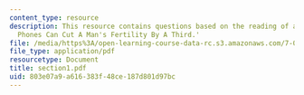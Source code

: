 ```yaml
---
content_type: resource
description: This resource contains questions based on the reading of article 'Mobile
  Phones Can Cut A Man's Fertility By A Third.'
file: /media/https%3A/open-learning-course-data-rc.s3.amazonaws.com/7-014-introductory-biology-spring-2005/803e07a9a616383f48ce187d801d97bc_section1.pdf
file_type: application/pdf
resourcetype: Document
title: section1.pdf
uid: 803e07a9-a616-383f-48ce-187d801d97bc
---
```

